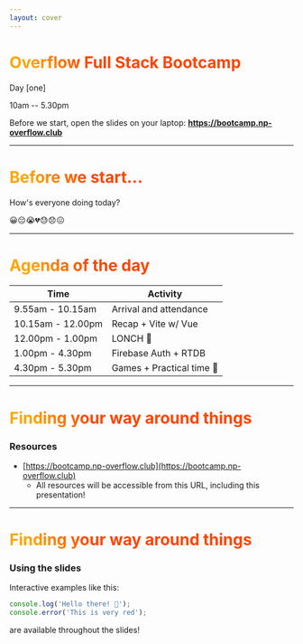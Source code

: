 ```yaml
---
layout: cover
---
```


# Overflow Full Stack Bootcamp

Day [one]

10am -- 5.30pm

<div class="m-6 abs-br">

Before we start, open the slides on your laptop: **https://bootcamp.np-overflow.club**

</div>

<!--
Very color
-->

<style>
h1 {
  background-color: orange;
  background-image: linear-gradient(45deg, orange 10%, orangered 30%);
  background-size: 100%;
  background-clip: text;
  -webkit-background-clip: text;
  -moz-background-clip: text;
  -webkit-text-fill-color: transparent;
  -moz-text-fill-color: transparent;
}
</style>
---

# Before we start...

<span class="text-xl">

How's everyone doing today?

</span>

<span class="text-4xl">

😀😔😭💔😓😞😖

</span>

---

# Agenda of the day

| Time              | Activity                 |
| ----------------- | ------------------------ |
| 9.55am - 10.15am  | Arrival and attendance   |
| 10.15am - 12.00pm | Recap + Vite w/ Vue      |
| 12.00pm - 1.00pm  | LONCH 🐔                  |
| 1.00pm - 4.30pm   | Firebase Auth + RTDB     |
| 4.30pm - 5.30pm   | Games + Practical time 🧪 |

---

# Finding your way around things

### Resources

* [https://bootcamp.np-overflow.club](https://bootcamp.np-overflow.club)
  * All resources will be accessible from this URL, including this presentation!

---

# Finding your way around things

### Using the slides

Interactive examples like this:

<div grid="~ gap-4 cols-2">
<div>

<Runner code="console.log('Hello there! 🐔');console.error('This is very red');">

```js
console.log('Hello there! 🐔');
console.error('This is very red');
```

</Runner>

are available throughout the slides!

</div>
</div>

